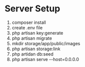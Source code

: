 
# Server Setup

1. composer install
2. create .env file
3. php artisan key:generate 
3. php artisan migrate
4. mkdir storage/app/public/images
5. php artisan storage:link 
6. php artidan db:seed
7. php artisan serve --host=0.0.0.0